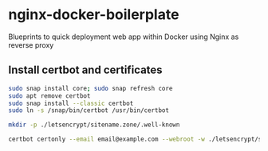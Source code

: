 # nginx-docker-boilerplate

Blueprints to quick deployment web app within Docker using Nginx as reverse proxy

## Install certbot and certificates

```bash
sudo snap install core; sudo snap refresh core
sudo apt remove certbot
sudo snap install --classic certbot
sudo ln -s /snap/bin/certbot /usr/bin/certbot

mkdir -p ./letsencrypt/sitename.zone/.well-known

certbot certonly --email email@example.com --webroot -w ./letsencrypt/sitename.zone -d sitename.zone
```
